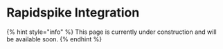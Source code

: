 # Rapidspike Integration

{% hint style="info" %}
This page is currently under construction and will be available soon.
{% endhint %}
